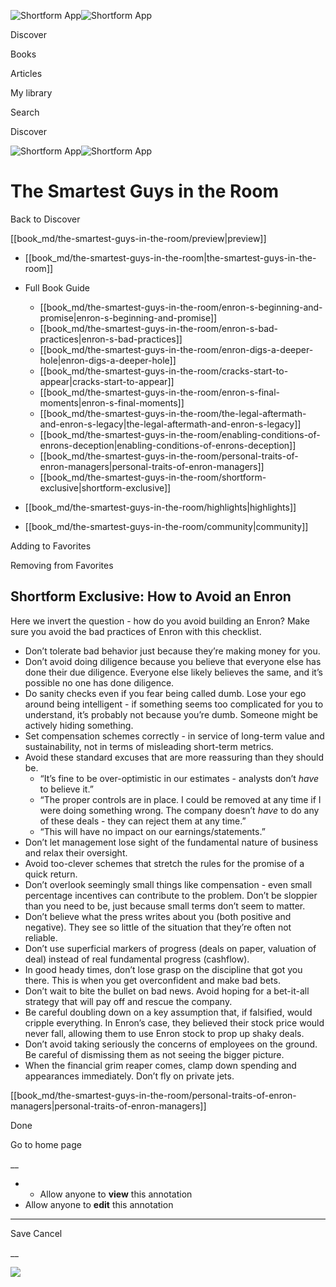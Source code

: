 ![Shortform App](/img/logo.36a2399e.svg)![Shortform App](/img/logo-dark.70c1b072.svg)

Discover

Books

Articles

My library

Search

Discover

![Shortform App](/img/logo.36a2399e.svg)![Shortform App](/img/logo-dark.70c1b072.svg)

# The Smartest Guys in the Room

Back to Discover

[[book_md/the-smartest-guys-in-the-room/preview|preview]]

  * [[book_md/the-smartest-guys-in-the-room|the-smartest-guys-in-the-room]]
  * Full Book Guide

    * [[book_md/the-smartest-guys-in-the-room/enron-s-beginning-and-promise|enron-s-beginning-and-promise]]
    * [[book_md/the-smartest-guys-in-the-room/enron-s-bad-practices|enron-s-bad-practices]]
    * [[book_md/the-smartest-guys-in-the-room/enron-digs-a-deeper-hole|enron-digs-a-deeper-hole]]
    * [[book_md/the-smartest-guys-in-the-room/cracks-start-to-appear|cracks-start-to-appear]]
    * [[book_md/the-smartest-guys-in-the-room/enron-s-final-moments|enron-s-final-moments]]
    * [[book_md/the-smartest-guys-in-the-room/the-legal-aftermath-and-enron-s-legacy|the-legal-aftermath-and-enron-s-legacy]]
    * [[book_md/the-smartest-guys-in-the-room/enabling-conditions-of-enrons-deception|enabling-conditions-of-enrons-deception]]
    * [[book_md/the-smartest-guys-in-the-room/personal-traits-of-enron-managers|personal-traits-of-enron-managers]]
    * [[book_md/the-smartest-guys-in-the-room/shortform-exclusive|shortform-exclusive]]
  * [[book_md/the-smartest-guys-in-the-room/highlights|highlights]]
  * [[book_md/the-smartest-guys-in-the-room/community|community]]



Adding to Favorites 

Removing from Favorites 

## Shortform Exclusive: How to Avoid an Enron

Here we invert the question - how do you avoid building an Enron? Make sure you avoid the bad practices of Enron with this checklist.

  * Don’t tolerate bad behavior just because they’re making money for you.
  * Don’t avoid doing diligence because you believe that everyone else has done their due diligence. Everyone else likely believes the same, and it’s possible no one has done diligence.
  * Do sanity checks even if you fear being called dumb. Lose your ego around being intelligent - if something seems too complicated for you to understand, it’s probably not because you’re dumb. Someone might be actively hiding something.
  * Set compensation schemes correctly - in service of long-term value and sustainability, not in terms of misleading short-term metrics.
  * Avoid these standard excuses that are more reassuring than they should be.
    * “It’s fine to be over-optimistic in our estimates - analysts don’t _have_ to believe it.”
    * “The proper controls are in place. I could be removed at any time if I were doing something wrong. The company doesn’t _have_ to do any of these deals - they can reject them at any time.”
    * “This will have no impact on our earnings/statements.”
  * Don’t let management lose sight of the fundamental nature of business and relax their oversight.
  * Avoid too-clever schemes that stretch the rules for the promise of a quick return.
  * Don’t overlook seemingly small things like compensation - even small percentage incentives can contribute to the problem. Don’t be sloppier than you need to be, just because small terms don’t seem to matter.
  * Don’t believe what the press writes about you (both positive and negative). They see so little of the situation that they’re often not reliable.
  * Don’t use superficial markers of progress (deals on paper, valuation of deal) instead of real fundamental progress (cashflow). 
  * In good heady times, don’t lose grasp on the discipline that got you there. This is when you get overconfident and make bad bets.
  * Don’t wait to bite the bullet on bad news. Avoid hoping for a bet-it-all strategy that will pay off and rescue the company.
  * Be careful doubling down on a key assumption that, if falsified, would cripple everything. In Enron’s case, they believed their stock price would never fall, allowing them to use Enron stock to prop up shaky deals.
  * Don’t avoid taking seriously the concerns of employees on the ground. Be careful of dismissing them as not seeing the bigger picture.
  * When the financial grim reaper comes, clamp down spending and appearances immediately. Don’t fly on private jets.



[[book_md/the-smartest-guys-in-the-room/personal-traits-of-enron-managers|personal-traits-of-enron-managers]]

Done

Go to home page 

__

  *   * Allow anyone to **view** this annotation
  * Allow anyone to **edit** this annotation



* * *

Save Cancel

__




![](https://bat.bing.com/action/0?ti=56018282&Ver=2&mid=1241021d-92a0-47f4-8268-dbd86d22806e&sid=1711133063fa11eebdec89a8b8ae3bbc&vid=171147a063fa11eea7440fcfeb230d96&vids=0&msclkid=N&pi=0&lg=en-US&sw=800&sh=600&sc=24&nwd=1&tl=Shortform%20%7C%20The%20Smartest%20Guys%20in%20the%20Room&p=https%3A%2F%2Fwww.shortform.com%2Fapp%2Fbook%2Fthe-smartest-guys-in-the-room%2Fshortform-exclusive&r=&lt=391&evt=pageLoad&sv=1&rn=334876)
